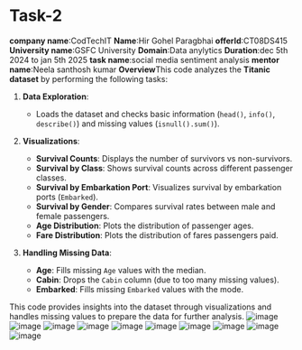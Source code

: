 # Task-2
**company name**:CodTechIT
**Name**:Hir Gohel Paragbhai
**offerId**:CT08DS415
**University name**:GSFC University
**Domain**:Data anylytics
**Duration**:dec 5th 2024 to jan 5th 2025
**task name**:social media sentiment analysis
**mentor name**:Neela santhosh kumar
**Overview**This code analyzes the **Titanic dataset** by performing the following tasks:

1. **Data Exploration**:
   - Loads the dataset and checks basic information (`head()`, `info()`, `describe()`) and missing values (`isnull().sum()`).

2. **Visualizations**:
   - **Survival Counts**: Displays the number of survivors vs non-survivors.
   - **Survival by Class**: Shows survival counts across different passenger classes.
   - **Survival by Embarkation Port**: Visualizes survival by embarkation ports (`Embarked`).
   - **Survival by Gender**: Compares survival rates between male and female passengers.
   - **Age Distribution**: Plots the distribution of passenger ages.
   - **Fare Distribution**: Plots the distribution of fares passengers paid.

3. **Handling Missing Data**:
   - **Age**: Fills missing `Age` values with the median.
   - **Cabin**: Drops the `Cabin` column (due to too many missing values).
   - **Embarked**: Fills missing `Embarked` values with the mode.

This code provides insights into the dataset through visualizations and handles missing values to prepare the data for further analysis.
![image](https://github.com/user-attachments/assets/8d8e1346-0e3d-4ead-97d1-4b2bf5b7bc38)
![image](https://github.com/user-attachments/assets/39984653-8809-4d1c-b94f-a10d831d0abb)
![image](https://github.com/user-attachments/assets/11b940a0-3263-40bc-8e23-9141bb1da155)
![image](https://github.com/user-attachments/assets/2d69b3c5-241a-4748-85dd-c45f83e51389)
![image](https://github.com/user-attachments/assets/f8476345-ab00-49ed-ad20-f9e31f3c630c)
![image](https://github.com/user-attachments/assets/797f4d9e-49fa-49dd-8b0a-b82ec1810d58)
![image](https://github.com/user-attachments/assets/21788ae7-dfac-4a54-b5a1-15250f548c0d)
![image](https://github.com/user-attachments/assets/59317bbd-bca7-4bc1-8b46-7e9ad5377d35)
![image](https://github.com/user-attachments/assets/e82df714-5933-4c93-be8d-c9a02400a5af)
![image](https://github.com/user-attachments/assets/3fef2914-29fb-4706-9f5d-7b6bc816a45b)
